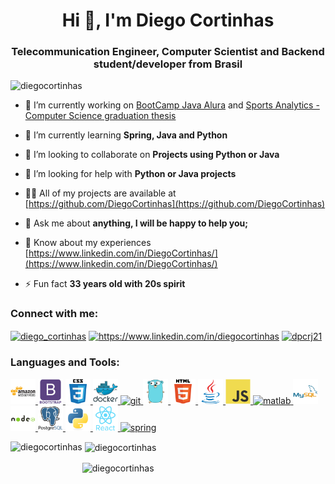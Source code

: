 <h1 align="center">Hi 👋, I'm Diego Cortinhas</h1>
<h3 align="center">Telecommunication Engineer, Computer Scientist and Backend student/developer from Brasil</h3>

<p align="left"> <img src="https://komarev.com/ghpvc/?username=diegocortinhas&label=Profile%20views&color=0e75b6&style=flat" alt="diegocortinhas" /> </p>



- 🔭 I’m currently working on [BootCamp Java Alura](https://github.com/DiegoCortinhas/bootcampJava_aulas) and [Sports Analytics - Computer Science graduation thesis](https://github.com/DiegoCortinhas/sportsAnalytics)

- 🌱 I’m currently learning **Spring, Java and Python**

- 👯 I’m looking to collaborate on **Projects using Python or Java**

- 🤝 I’m looking for help with **Python or Java projects**

- 👨‍💻 All of my projects are available at [https://github.com/DiegoCortinhas](https://github.com/DiegoCortinhas)

- 💬 Ask me about **anything, I will be happy to help you;**

- 📄 Know about my experiences [https://www.linkedin.com/in/DiegoCortinhas/](https://www.linkedin.com/in/DiegoCortinhas/)

- ⚡ Fun fact **33 years old with 20s spirit**

<h3 align="left">Connect with me:</h3>
<p align="left">
<a href="https://codepen.io/diego_cortinhas" target="blank"><img align="center" src="https://raw.githubusercontent.com/rahuldkjain/github-profile-readme-generator/master/src/images/icons/Social/codepen.svg" alt="diego_cortinhas" height="30" width="40" /></a>
<a href="https://www.linkedin.com/in/diegocortinhas/" target="blank"><img align="center" src="https://raw.githubusercontent.com/rahuldkjain/github-profile-readme-generator/master/src/images/icons/Social/linked-in-alt.svg" alt="https://www.linkedin.com/in/diegocortinhas" height="30" width="40" /></a>
<a href="https://www.hackerrank.com/dpcrj21" target="blank"><img align="center" src="https://raw.githubusercontent.com/rahuldkjain/github-profile-readme-generator/master/src/images/icons/Social/hackerrank.svg" alt="dpcrj21" height="30" width="40" /></a>
</p>

<h3 align="left">Languages and Tools:</h3>
<p align="left"> <a href="https://aws.amazon.com" target="_blank"> <img src="https://raw.githubusercontent.com/devicons/devicon/master/icons/amazonwebservices/amazonwebservices-original-wordmark.svg" alt="aws" width="40" height="40"/> </a> <a href="https://getbootstrap.com" target="_blank"> <img src="https://raw.githubusercontent.com/devicons/devicon/master/icons/bootstrap/bootstrap-plain-wordmark.svg" alt="bootstrap" width="40" height="40"/> </a> <a href="https://www.w3schools.com/css/" target="_blank"> <img src="https://raw.githubusercontent.com/devicons/devicon/master/icons/css3/css3-original-wordmark.svg" alt="css3" width="40" height="40"/> </a> <a href="https://www.docker.com/" target="_blank"> <img src="https://raw.githubusercontent.com/devicons/devicon/master/icons/docker/docker-original-wordmark.svg" alt="docker" width="40" height="40"/> </a> <a href="https://git-scm.com/" target="_blank"> <img src="https://www.vectorlogo.zone/logos/git-scm/git-scm-icon.svg" alt="git" width="40" height="40"/> </a> <a href="https://golang.org" target="_blank"> <img src="https://raw.githubusercontent.com/devicons/devicon/master/icons/go/go-original.svg" alt="go" width="40" height="40"/> </a> <a href="https://www.w3.org/html/" target="_blank"> <img src="https://raw.githubusercontent.com/devicons/devicon/master/icons/html5/html5-original-wordmark.svg" alt="html5" width="40" height="40"/> </a> <a href="https://www.java.com" target="_blank"> <img src="https://raw.githubusercontent.com/devicons/devicon/master/icons/java/java-original.svg" alt="java" width="40" height="40"/> </a> <a href="https://developer.mozilla.org/en-US/docs/Web/JavaScript" target="_blank"> <img src="https://raw.githubusercontent.com/devicons/devicon/master/icons/javascript/javascript-original.svg" alt="javascript" width="40" height="40"/> </a> <a href="https://www.mathworks.com/" target="_blank"> <img src="https://upload.wikimedia.org/wikipedia/commons/2/21/Matlab_Logo.png" alt="matlab" width="40" height="40"/> </a> <a href="https://www.mysql.com/" target="_blank"> <img src="https://raw.githubusercontent.com/devicons/devicon/master/icons/mysql/mysql-original-wordmark.svg" alt="mysql" width="40" height="40"/> </a> <a href="https://nodejs.org" target="_blank"> <img src="https://raw.githubusercontent.com/devicons/devicon/master/icons/nodejs/nodejs-original-wordmark.svg" alt="nodejs" width="40" height="40"/> </a> <a href="https://www.postgresql.org" target="_blank"> <img src="https://raw.githubusercontent.com/devicons/devicon/master/icons/postgresql/postgresql-original-wordmark.svg" alt="postgresql" width="40" height="40"/> </a> <a href="https://www.python.org" target="_blank"> <img src="https://raw.githubusercontent.com/devicons/devicon/master/icons/python/python-original.svg" alt="python" width="40" height="40"/> </a> <a href="https://reactjs.org/" target="_blank"> <img src="https://raw.githubusercontent.com/devicons/devicon/master/icons/react/react-original-wordmark.svg" alt="react" width="40" height="40"/> </a> <a href="https://spring.io/" target="_blank"> <img src="https://www.vectorlogo.zone/logos/springio/springio-icon.svg" alt="spring" width="40" height="40"/> </a> </p>

<p><img align="left" height="180em" src="https://github-readme-stats.vercel.app/api/top-langs?username=diegocortinhas&show_icons=true&locale=en&layout=compact&langs_count=7&theme=dark" alt="diegocortinhas" /></p>

<p>&nbsp;<img align="center" height="180em" src="https://github-readme-stats.vercel.app/api?username=diegocortinhas&show_icons=true&locale=en&theme=dark&include_all_commits=true&count_private=true"" alt="diegocortinhas" /></p>



<p><img align="center" src="https://github-readme-streak-stats.herokuapp.com/?user=diegocortinhas&theme=dark" alt="diegocortinhas" /></p>
